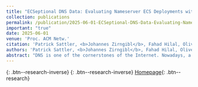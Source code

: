 ```yaml
---
title: "ECSeptional DNS Data: Evaluating Nameserver ECS Deployments with Response-Aware Scanning"
collection: publications
permalink: /publication/2025-06-01-ECSeptional-DNS-Data-Evaluating-Nameserver-ECS-Deployments-with-Response-Aware-Scanning
important: "true"
date: 2025-06-01
venue: 'Proc. ACM Netw.'
citation: 'Patrick Sattler, <b>Johannes Zirngibl</b>, Fahad Hilal, Oliver Gasser, Kevin Vermeulten, Georg Carle, Mattijs Jonker, &quot;ECSeptional DNS Data: Evaluating Nameserver ECS Deployments with Response-Aware Scanning.&quot; Proc. ACM Netw., 2025.'
authors: 'Patrick Sattler, <b>Johannes Zirngibl</b>, Fahad Hilal, Oliver Gasser, Kevin Vermeulten, Georg Carle, Mattijs Jonker'
abstract: "DNS is one of the cornerstones of the Internet. Nowadays, a substantial fraction of DNS queries are handled by public resolvers (e.g., Google Public DNS and Cisco’s OpenDNS) rather than ISP nameservers. This behavior makes it difficult for authoritative nameservers to provide answers based on the requesting resolver. The impact is especially important for entities that make client origin inferences to perform DNS-based load balancing (e.g., CDNS). The EDNS0 Client Subnet (ECS) option adds the client’s IP prefix to DNS queries, which allows authoritative nameservers to provide prefix-based responses. Previous work showed the potential of data collected during ECS scans. Infrastructure can be uncovered, and operators’ subnet-specific behavior can be observed. In this study, we introduce a new method for conducting ECS scans. Our method significantly reduces the required number of queries by up to 97 % compared to state-of-the-art techniques and allows us to provide new insights into ECS behavior. Our approach is also the first to facilitate ECS scans for IPv6. Due to its vast address space, we have developed and analyzed different IPv6 scanning approaches. We conduct a comprehensive evaluation of the ECS landscape, examining the usage and implementation of ECS across various services. Overall, 53 % of all nameservers support prefix-based responses. Furthermore, we find that Google nameservers do not comply with the Google Public DNS guidelines. Additionally, we observe that certain operators (e.g., AWS Route53) exclusively employ a single specific scope prefix length without aggregation, potentially affecting resolver cache efficiency. Lastly, we make our tool and data publicly available to foster further research in the area."
---
```

[<i class="ai ai-google-scholar"></i>](https://scholar.google.com/scholar?q=ECSeptional+DNS+Data:+Evaluating+Nameserver+ECS+Deployments+with+Response+Aware+Scanning){: .btn--research-inverse} [<i class="fas fa-file-pdf"></i>](/files/sattler2025ecsplorer.pdf){: .btn--research-inverse} [Homepage](https://github.com/tumi8/ECSplorer){: .btn--research}